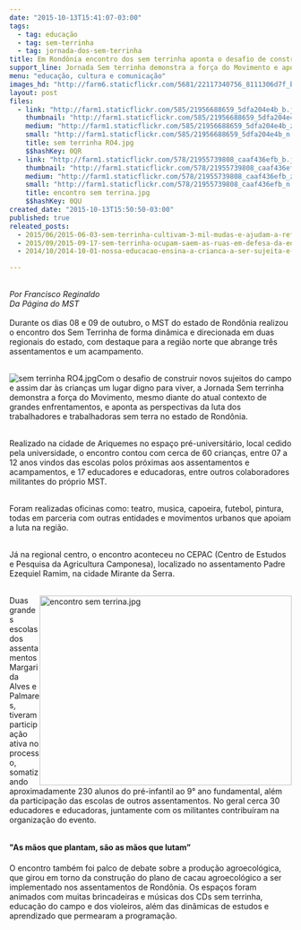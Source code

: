 ```yaml
---
date: "2015-10-13T15:41:07-03:00"
tags:
  - tag: educação
  - tag: sem-terrinha
  - tag: jornada-dos-sem-terrinha
title: Em Rondônia encontro dos sem terrinha aponta o desafio de construir novos sujeitos do campo
support_line: Jornada Sem terrinha demonstra a força do Movimento e aponta as perspectivas da luta dos trabalhadores sem terra no estado.
menu: "educação, cultura e comunicação"
images_hd: "http://farm6.staticflickr.com/5681/22117340756_8111306d7f_b.jpg"
layout: post
files:
  - link: "http://farm1.staticflickr.com/585/21956688659_5dfa204e4b_b.jpg"
    thumbnail: "http://farm1.staticflickr.com/585/21956688659_5dfa204e4b_t.jpg"
    medium: "http://farm1.staticflickr.com/585/21956688659_5dfa204e4b_z.jpg"
    small: "http://farm1.staticflickr.com/585/21956688659_5dfa204e4b_n.jpg"
    title: sem terrinha RO4.jpg
    $$hashKey: 0QR
  - link: "http://farm1.staticflickr.com/578/21955739808_caaf436efb_b.jpg"
    thumbnail: "http://farm1.staticflickr.com/578/21955739808_caaf436efb_t.jpg"
    medium: "http://farm1.staticflickr.com/578/21955739808_caaf436efb_z.jpg"
    small: "http://farm1.staticflickr.com/578/21955739808_caaf436efb_n.jpg"
    title: encontro sem terrina.jpg
    $$hashKey: 0QU
created_date: "2015-10-13T15:50:50-03:00"
published: true
releated_posts:
  - 2015/06/2015-06-03-sem-terrinha-cultivam-3-mil-mudas-e-ajudam-a-reflorestar-assentamento.md
  - 2015/09/2015-09-17-sem-terrinha-ocupam-saem-as-ruas-em-defesa-da-educacao-do-campo.md
  - 2014/10/2014-10-01-nossa-educacao-ensina-a-crianca-a-ser-sujeita-e-construtora-de-sua-historia.md

---
```

<p><br />
<em>Por Francisco Reginaldo&nbsp;<br />
Da P&aacute;gina do MST</em><br />
<br />
Durante os dias 08 e 09 de outubro, o MST do estado de Rond&ocirc;nia realizou o encontro dos Sem Terrinha de forma din&acirc;mica e direcionada em duas regionais do estado, com destaque para a regi&atilde;o norte que abrange tr&ecirc;s assentamentos e um acampamento.&nbsp;</p>

<p><br />
<img alt="sem terrinha RO4.jpg" src="http://farm1.staticflickr.com/585/21956688659_5dfa204e4b_b.jpg" style="float:left" />Com o desafio de construir novos sujeitos do campo e assim dar &agrave;s crian&ccedil;as um lugar digno para viver, a Jornada Sem terrinha demonstra a for&ccedil;a do Movimento, mesmo diante do atual contexto de grandes enfrentamentos, e aponta as perspectivas da luta dos trabalhadores e trabalhadoras sem terra no&nbsp;estado de Rond&ocirc;nia.</p>

<p><br />
Realizado na cidade de Ariquemes no espa&ccedil;o pr&eacute;-universit&aacute;rio, local cedido pela universidade, o encontro contou com cerca de 60 crian&ccedil;as, entre 07 a 12 anos vindos das escolas polos pr&oacute;ximas aos assentamentos e acampamentos, e 17 educadores e educadoras, entre outros colaboradores militantes do pr&oacute;prio MST.&nbsp;</p>

<p><br />
Foram realizadas oficinas como: teatro, musica, capoeira, futebol, pintura, todas em parceria com outras entidades e movimentos urbanos que apoiam a luta na regi&atilde;o.</p>

<p><br />
J&aacute; na regional centro, o encontro aconteceu no CEPAC (Centro de Estudos e Pesquisa da Agricultura Camponesa), localizado no assentamento Padre Ezequiel Ramim, na cidade Mirante da Serra.&nbsp;</p>

<p><br />
<img alt="encontro sem terrina.jpg" height="338" src="http://farm1.staticflickr.com/578/21955739808_caaf436efb_b.jpg" style="float:right" width="450" />Duas grandes escolas dos assentamentos Margarida Alves e Palmares, tiveram participa&ccedil;&atilde;o ativa no processo, somatizando aproximadamente 230 alunos do pr&eacute;-infantil ao 9&deg; ano fundamental, al&eacute;m da participa&ccedil;&atilde;o das escolas de outros assentamentos. No geral cerca 30 educadores e educadoras, juntamente com os militantes contribu&iacute;ram na organiza&ccedil;&atilde;o do evento.</p>

<p><br />
<span style="line-height: 20.8px;"><strong>&quot;As m&atilde;os que plantam, s&atilde;o as m&atilde;os que lutam&rdquo;</strong></span><br />
<br />
O encontro tamb&eacute;m foi palco de debate sobre a produ&ccedil;&atilde;o agroecol&oacute;gica, que girou em torno da constru&ccedil;&atilde;o do plano de cacau agroecol&oacute;gico a ser implementado nos assentamentos de Rond&ocirc;nia. Os espa&ccedil;os foram animados com muitas brincadeiras e m&uacute;sicas dos CDs sem terrinha, educa&ccedil;&atilde;o do campo e dos violeiros, al&eacute;m das din&acirc;micas de estudos e aprendizado que permearam a programa&ccedil;&atilde;o.</p>
